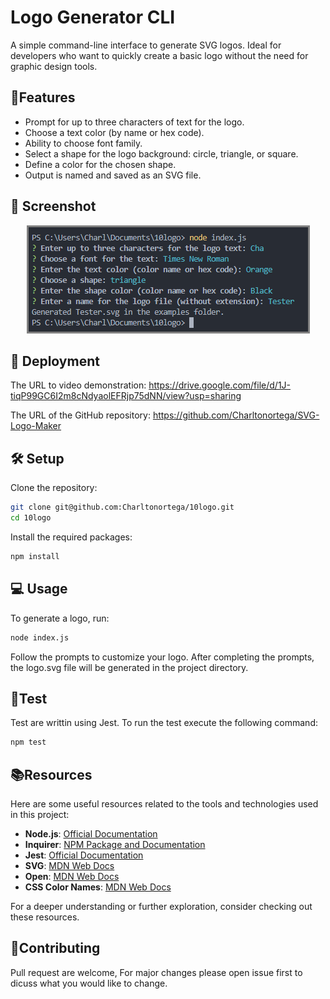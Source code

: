 # Logo Generator CLI

A simple command-line interface to generate SVG logos. Ideal for developers who want to quickly create a basic logo without the need for graphic design tools.

## 🌟Features

- Prompt for up to three characters of text for the logo.
- Choose a text color (by name or hex code).
- Ability to choose font family.
- Select a shape for the logo background: circle, triangle, or square.
- Define a color for the chosen shape.
- Output is named and saved as an SVG file.

## 📸 Screenshot
<p align="center">
  <a href="">
    <img src="./assets/screenshots/Screenshot 2023-08-20 231939.png" alt="Demo GIF" style="border: 3px solid grey;"/>
  </a>
</p>

## 🚀 Deployment

The URL to video demonstration: https://drive.google.com/file/d/1J-tiqP99GC6I2m8cNdyaolEFRjp75dNN/view?usp=sharing

The URL of the GitHub repository: https://github.com/Charltonortega/SVG-Logo-Maker

## 🛠 Setup

Clone the repository:

```bash
git clone git@github.com:Charltonortega/10logo.git
cd 10logo
```
Install the required packages:
```bash
npm install
```

## 💻 Usage
To generate a logo, run:

```bash
node index.js
```
Follow the prompts to customize your logo. After completing the prompts, the logo.svg file will be generated in the project directory.

## 🧪Test
Test are writtin using Jest. To run the test execute the following command:
```bash
npm test
```
## 📚Resources

Here are some useful resources related to the tools and technologies used in this project:

- **Node.js**: [Official Documentation](https://nodejs.org/en/docs/)
- **Inquirer**: [NPM Package and Documentation](https://www.npmjs.com/package/inquirer)
- **Jest**: [Official Documentation](https://jestjs.io/docs/getting-started)
- **SVG**: [MDN Web Docs](https://developer.mozilla.org/en-US/docs/Web/SVG)
- **Open**: [MDN Web Docs](https://developer.mozilla.org/en-US/docs/Web/API/Window/open)
- **CSS Color Names**: [MDN Web Docs](https://developer.mozilla.org/en-US/docs/Web/CSS/color_value)

For a deeper understanding or further exploration, consider checking out these resources.

## 🤝Contributing
Pull request are welcome, For major changes please open issue first to dicuss what you would like to change.

